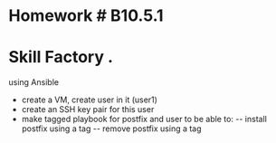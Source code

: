 # Homework # B10.5.1
# Skill Factory . 
using Ansible
* create a VM, create user in it (user1)
* create an SSH key pair for this user 
* make tagged playbook for postfix and user to be able to: 
  -- install postfix using a tag 
  -- remove postfix using a tag